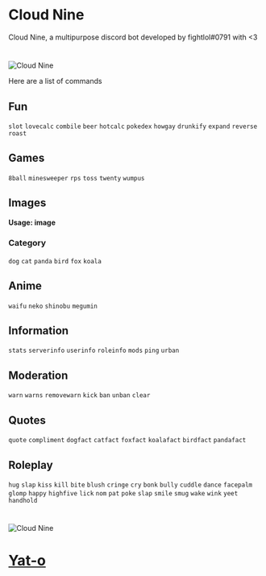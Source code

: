 
# Cloud Nine

Cloud Nine, a multipurpose discord bot developed by fightlol#0791 with <3

#

![Cloud Nine](https://cdn.discordapp.com/attachments/886942630922055691/886985253661581332/1761712.jpg)

Here are a list of commands

## Fun
`slot` `lovecalc` `combile` `beer` `hotcalc` `pokedex` `howgay` `drunkify` `expand` `reverse` `roast`

## Games

`8ball` `minesweeper` `rps` `toss` `twenty` `wumpus`

## Images

**Usage: image <category>**

### Category

`dog` `cat` `panda` `bird` `fox` `koala`

## Anime

`waifu` `neko` `shinobu` `megumin`

## Information

`stats` `serverinfo` `userinfo` `roleinfo` `mods` `ping` `urban` 

## Moderation
`warn` `warns` `removewarn` `kick` `ban` `unban` `clear`

## Quotes
`quote` `compliment` `dogfact` `catfact` `foxfact` `koalafact` `birdfact` `pandafact`

## Roleplay

`hug` `slap` `kiss` `kill` `bite` `blush` `cringe` `cry` `bonk` `bully` `cuddle` `dance` `facepalm` `glomp` `happy` `highfive` `lick` `nom` `pat` `poke` `slap` `smile` `smug` `wake` `wink` `yeet` `handhold`

#

![Cloud Nine](https://cdn.discordapp.com/attachments/886942630922055691/886986334223343616/1761712.jpg)

# [Yat-o](https://github.com/Yat-o/Kurisu)
